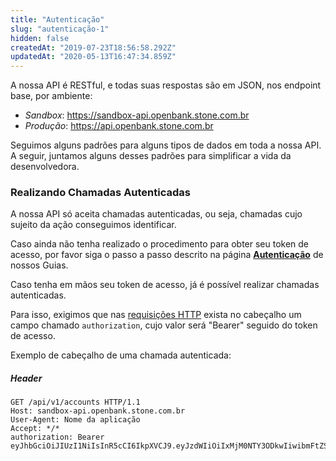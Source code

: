 ```yaml
---
title: "Autenticação"
slug: "autenticação-1"
hidden: false
createdAt: "2019-07-23T18:56:58.292Z"
updatedAt: "2020-05-13T16:47:34.859Z"
---
```

A nossa API é RESTful, e todas suas respostas são em JSON, nos endpoint base, por ambiente:

- _Sandbox_: https://sandbox-api.openbank.stone.com.br
- _Produção_: https://api.openbank.stone.com.br


Seguimos alguns padrões para alguns tipos de dados em toda a nossa API.
A seguir, juntamos alguns desses padrões para simplificar a vida da desenvolvedora.


### Realizando Chamadas Autenticadas


A nossa API só aceita chamadas autenticadas, ou seja, chamadas cujo sujeito da ação conseguimos identificar.

Caso ainda não tenha realizado o procedimento para obter seu token de acesso, por favor siga o passo a passo descrito na página **[Autenticação](https://docs.openbank.stone.com.br/docs/autenticacao-guides)** de nossos Guias.

Caso tenha em mãos seu token de acesso, já é possível realizar chamadas autenticadas.

Para isso, exigimos que nas [requisições HTTP](https://developer.mozilla.org/pt-BR/docs/Web/HTTP/Methods) exista no cabeçalho um campo chamado `authorization`, cujo valor será "Bearer" seguido do token de acesso.

Exemplo de cabeçalho de uma chamada autenticada:


##### **Header**

```text
GET /api/v1/accounts HTTP/1.1
Host: sandbox-api.openbank.stone.com.br
User-Agent: Nome da aplicação
Accept: */*
authorization: Bearer eyJhbGciOiJIUzI1NiIsInR5cCI6IkpXVCJ9.eyJzdWIiOiIxMjM0NTY3ODkwIiwibmFtZSI6IkpvaG4gRG9lIiwiaWF0IjoxNTE2MjM5MDIyfQ.SflKxwRJSMeKKF2QT4fwpMeJf36POk6yJV_adQssw5c
```

